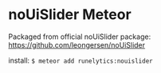 # noUiSlider Meteor

Packaged from official noUiSlider package: https://github.com/leongersen/noUiSlider

install: `$ meteor add runelytics:nouislider`